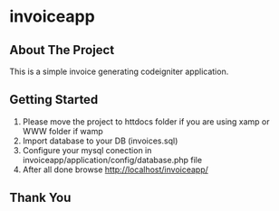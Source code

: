 # invoiceapp

## About The Project

This is a simple invoice generating codeigniter application.

## Getting Started

1. Please move the project to httdocs folder if you are using xamp or WWW folder if wamp
2. Import database to your DB (invoices.sql)
3. Configure your mysql conection in invoiceapp/application/config/database.php file
3. After all done browse [http://localhost/invoiceapp/](http://localhost/invoiceapp/)

## Thank You
